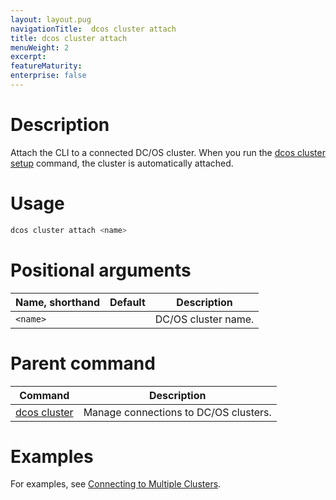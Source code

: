 ```yaml
---
layout: layout.pug
navigationTitle:  dcos cluster attach
title: dcos cluster attach
menuWeight: 2
excerpt:
featureMaturity:
enterprise: false
---
```


<!-- This source repo for this topic is https://github.com/dcos/dcos-docs -->


# Description
Attach the CLI to a connected DC/OS cluster. When you run the [dcos cluster setup](/1.11/cli/command-reference/dcos-cluster/dcos-cluster-setup) command, the cluster is automatically attached.

# Usage

```bash
dcos cluster attach <name>
```

# Positional arguments

| Name, shorthand | Default | Description |
|---------|-------------|-------------|
| `<name>`   |             | DC/OS cluster name. |

# Parent command

| Command | Description |
|---------|-------------|
| [dcos cluster](/1.11/cli/command-reference/dcos-cluster/) | Manage connections to DC/OS clusters. |

# Examples
For examples, see [Connecting to Multiple Clusters](/1.11/cli/multi-cluster-cli/).
